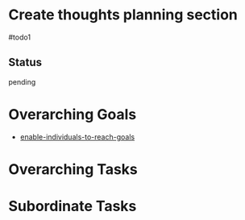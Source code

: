 # Create thoughts planning section

#todo1

## Status
pending

# Overarching Goals
- [enable-individuals-to-reach-goals](../planning/goals/enable-individuals-to-reach-goals.md)

# Overarching Tasks

# Subordinate Tasks
